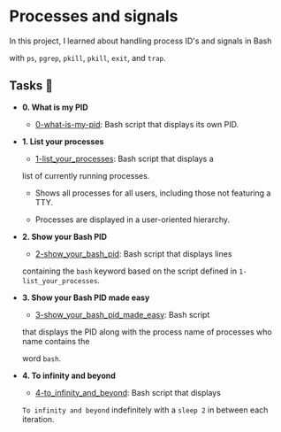 # Processes and signals

In this project, I learned about handling process ID's and signals in Bash

with `ps`, `pgrep`, `pkill`, `pkill`, `exit`, and `trap`.

## Tasks :page_with_curl:

* **0. What is my PID**

  * [0-what-is-my-pid](./0-what-is-my-pid): Bash script that displays its own PID.

* **1. List your processes**

  * [1-list_your_processes](./1-list_your_processes): Bash script that displays a

  list of currently running processes.

  * Shows all processes for all users, including those not featuring a TTY.

  * Processes are displayed in a user-oriented hierarchy.

* **2. Show your Bash PID**

  * [2-show_your_bash_pid](./2-show_your_bash_pid): Bash script that displays lines

  containing the `bash` keyword based on the script defined in `1-list_your_processes`.

* **3. Show your Bash PID made easy**

  * [3-show_your_bash_pid_made_easy](./3-show_your_bash_pid_made_easy): Bash script

  that displays the PID along with the process name of processes who name contains the

  word `bash`.
  
* **4. To infinity and beyond**

  * [4-to_infinity_and_beyond](./4-to_infinity_and_beyond): Bash script that displays

  `To infinity and beyond` indefinitely with a `sleep 2` in between each iteration.
